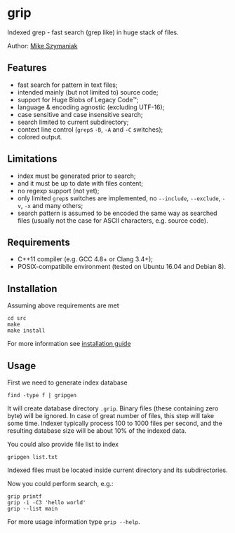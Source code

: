 # grip
Indexed grep - fast search (grep like) in huge stack of files.

Author: [Mike Szymaniak](http://sc0ty.pl)

## Features
- fast search for pattern in text files;
- intended mainly (but not limited to) source code;
- support for Huge Blobs of Legacy Code&trade;;
- language & encoding agnostic (excluding UTF-16);
- case sensitive and case insensitive search;
- search limited to current subdirectory;
- context line control (`grep`s `-B`, `-A` and `-C` switches);
- colored output.

## Limitations
- index must be generated prior to search;
- and it must be up to date with files content;
- no regexp support (not yet);
- only limited `grep`s switches are implemented, no `--include`, `--exclude`, `-v`, `-x` and many others;
- search pattern is assumed to be encoded the same way as searched files (usually not the case for ASCII characters, e.g. source code).

## Requirements
- C++11 compiler (e.g. GCC 4.8+ or Clang 3.4+);
- POSIX-compatibile environment (tested on Ubuntu 16.04 and Debian 8).

## Installation
Assuming above requirements are met
```
cd src
make
make install
```
For more information see [installation guide](doc/INSTALL.md)

## Usage
First we need to generate index database
```
find -type f | gripgen
```
It will create database directory `.grip`. Binary files (these containing zero byte) will be ignored.
In case of great number of files, this step will take some time. Indexer typically process 100 to 1000 files per second, and the resulting database size will be about 10% of the indexed data.

You could also provide file list to index
```
gripgen list.txt
```
Indexed files must be located inside current directory and its subdirectories.

Now you could perform search, e.g.:
```
grip printf
grip -i -C3 'hello world'
grip --list main
```
For more usage information type `grip --help`.
